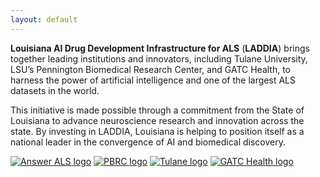 ```yaml
---
layout: default
---
```


**Louisiana AI Drug Development Infrastructure for ALS** (**LADDIA**) brings together leading institutions and innovators, including Tulane University, LSU’s Pennington Biomedical Research Center, and GATC Health, to harness the power of artificial intelligence and one of the largest ALS datasets in the world.

This initiative is made possible through a commitment from the State of Louisiana to advance neuroscience research and innovation across the state. By investing in LADDIA, Louisiana is helping to position itself as a national leader in the convergence of AI and biomedical discovery.


<div class="logo-row">
  <a href="https://www.answerals.org/"><img src="https://mma.prnewswire.com/media/2571456/5056330/Answer_ALS_Logo.jpg" alt="Answer ALS logo"></a>
  <a href="https://www.pbrc.edu/"><img src="https://www.pbrc.edu/_resources/images/logos/pbrc/PBRC-lsu_lockup_pur-solid_RGBcrop.svg" alt="PBRC logo"></a>
  <a href="https://tulane.edu/"><img src="https://upload.wikimedia.org/wikipedia/en/thumb/7/7e/Tulane_logo.svg/640px-Tulane_logo.svg.png" alt="Tulane logo"></a>
  <a href="https://gatchealth.com/"><img src="https://media.licdn.com/dms/image/v2/D560BAQGEfrTas99Lig/company-logo_200_200/company-logo_200_200/0/1694982417851/gatc_health_logo?e=1755129600&v=beta&t=rVfO4pvQJ_CGKClBHJisI8IKTV11K7kRKyoY0gq9xWA" alt="GATC Health logo"></a>
</div>
